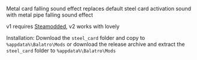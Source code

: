 Metal card falling sound effect replaces default steel card activation sound with metal pipe falling sound effect

v1 requires [Steamodded](https://github.com/Steamopollys/Steamodded), v2 works with lovely

Installation:
Download the `steel_card` folder and copy to `%appdata%\Balatro\Mods`
or download the release archive and extract the `steel_card` folder to `%appdata%\Balatro\Mods`
